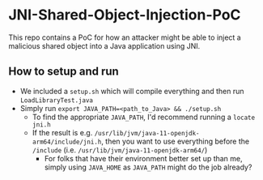 # JNI-Shared-Object-Injection-PoC
This repo contains a PoC for how an attacker might be able to inject a malicious shared object into a Java application using JNI.


## How to setup and run

* We included a `setup.sh` which will compile everything and then run `LoadLibraryTest.java`
* Simply run `export JAVA_PATH=<path_to_Java> && ./setup.sh`
    - To find the appropriate `JAVA_PATH`, I'd recommend running a `locate jni.h`
    - If the result is e.g. `/usr/lib/jvm/java-11-openjdk-arm64/include/jni.h`, then you want to use everything before the `/include` (i.e. `/usr/lib/jvm/java-11-openjdk-arm64/`)
        - For folks that have their environment better set up than me, simply using `JAVA_HOME` as `JAVA_PATH` might do the job already?
